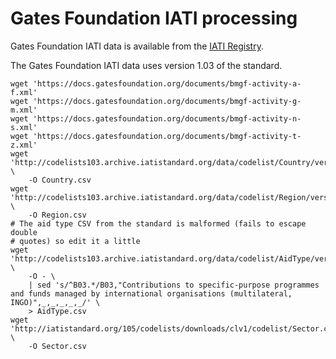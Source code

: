 # Gates Foundation IATI processing

Gates Foundation IATI data is available from the [IATI
Registry](https://iatiregistry.org/publisher/bmgf).

The Gates Foundation IATI data uses version 1.03 of the standard.

    wget 'https://docs.gatesfoundation.org/documents/bmgf-activity-a-f.xml'
    wget 'https://docs.gatesfoundation.org/documents/bmgf-activity-g-m.xml'
    wget 'https://docs.gatesfoundation.org/documents/bmgf-activity-n-s.xml'
    wget 'https://docs.gatesfoundation.org/documents/bmgf-activity-t-z.xml'
    wget 'http://codelists103.archive.iatistandard.org/data/codelist/Country/version/1.01/lang/en.csv' \
        -O Country.csv
    wget 'http://codelists103.archive.iatistandard.org/data/codelist/Region/version/1.0/lang/en.csv' \
        -O Region.csv
    # The aid type CSV from the standard is malformed (fails to escape double
    # quotes) so edit it a little
    wget 'http://codelists103.archive.iatistandard.org/data/codelist/AidType/version/1.0/lang/en.csv' \
        -O - \
        | sed 's/^B03.*/B03,"Contributions to specific-purpose programmes and funds managed by international organisations (multilateral, INGO)",_,_,_,_,_/' \
        > AidType.csv
    wget 'http://iatistandard.org/105/codelists/downloads/clv1/codelist/Sector.csv' \
        -O Sector.csv

